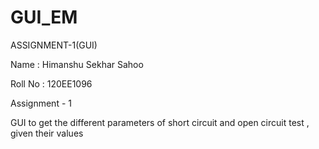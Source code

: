# GUI_EM
ASSIGNMENT-1(GUI)

Name : Himanshu Sekhar Sahoo

Roll No : 120EE1096

Assignment - 1

GUI to get the different parameters of short circuit and open circuit test , given their values
